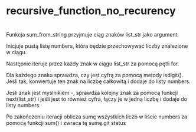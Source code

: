 # recursive_function_no_recurency
#
Funkcja sum_from_string przyjmuje ciąg znaków list_str jako argument.

Inicjuje pustą listę numbers, która będzie przechowywać liczby znalezione w ciągu.

Następnie iteruje przez każdy znak w ciągu list_str za pomocą pętli for.

Dla każdego znaku sprawdza, czy jest cyfrą za pomocą metody isdigit(). Jeśli tak, konwertuje ten znak na liczbę całkowitą i dodaje do listy numbers.

Jeśli znak jest myślnikiem -, sprawdza kolejny znak za pomocą funkcji next(list_str) i jeśli jest to również cyfra, łączy je w jedną liczbę i dodaje do listy numbers.

Po zakończeniu iteracji oblicza sumę wszystkich liczb w liście numbers za pomocą funkcji sum() i zwraca tę sumę.git status
